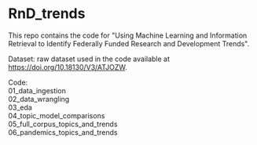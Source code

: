# RnD_trends

This repo contains the code for "Using Machine Learning and Information Retrieval to Identify Federally Funded Research and Development Trends".

Dataset: raw dataset used in the code available at https://doi.org/10.18130/V3/ATJOZW.  

Code:  
01_data_ingestion  
02_data_wrangling  
03_eda  
04_topic_model_comparisons  
05_full_corpus_topics_and_trends  
06_pandemics_topics_and_trends  

